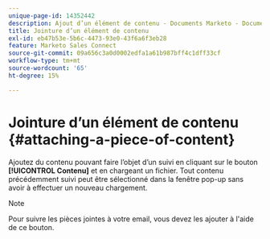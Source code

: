 ```yaml
---
unique-page-id: 14352442
description: Ajout d’un élément de contenu - Documents Marketo - Documentation du produit
title: Jointure d’un élément de contenu
exl-id: eb47b53e-5b6c-4473-93e0-43f6a6f3eb28
feature: Marketo Sales Connect
source-git-commit: 09a656c3a0d0002edfa1a61b987bff4c1dff33cf
workflow-type: tm+mt
source-wordcount: '65'
ht-degree: 15%

---
```


# Jointure d’un élément de contenu {#attaching-a-piece-of-content}

Ajoutez du contenu pouvant faire l’objet d’un suivi en cliquant sur le bouton **[!UICONTROL Contenu]** et en chargeant un fichier. Tout contenu précédemment suivi peut être sélectionné dans la fenêtre pop-up sans avoir à effectuer un nouveau chargement.

>[!NOTE]
>
>Pour suivre les pièces jointes à votre email, vous devez les ajouter à l&#39;aide de ce bouton.
